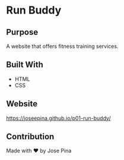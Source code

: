 # Run Buddy

## Purpose

A website that offers fitness training services.

## Built With

-   HTML
-   CSS

## Website

https://joseepina.github.io/p01-run-buddy/

## Contribution

Made with ❤️ by Jose Pina
